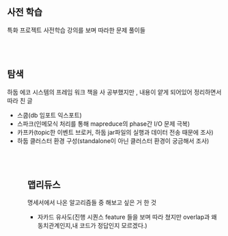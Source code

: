 <h2>사전 학습</h2>
<p>특화 프로젝트 사전학습 강의를 보며 따라한 문제 풀이들</p>
<br/>
<br/>

<h2>탐색</h2>
<p>하둡 에코 시스템의 프레임 워크 책을 사 공부했지만 , 내용이 얕게 되어있어 정리하면서 따라 친 글</p>
<ul>
    <li>스쿱(db 임포트 익스포트)</li>
    <li>스파크(인메모식 처리를 통해 mapreduce의 phase간 I/O 문제 극복)</li>
    <li>카프카(topic한 이벤트 브로커, 하둡 jar파일의 실행과 데이터 전송 때문에 조사)</li>
    <li>하둡 클러스터 환경 구성(standalone이 아닌 클러스터 환경이 궁금해서 조사)</li>
<ul/>
<br/>
<br/>

<h2>맵리듀스</h2>
<p>명세서에서 나온 알고리즘들 중 해보고 싶은 거 한 것</p>
<ul>
    <li>자카드 유사도(진행 시퀀스 feature 들을 보며 따라 쳤지만 overlap과 왜 동치관계인지,내 코드가 정답인지 모르겠다.)</li>
<ul/>
